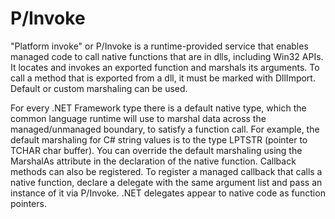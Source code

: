# P/Invoke

"Platform invoke" or P/Invoke is a runtime-provided service that enables managed
code to call native functions that are in dlls, including Win32 APIs. It locates
and invokes an exported function and marshals its arguments. To call a method
that is exported from a dll, it must be marked with DllImport. Default or custom
marshaling can be used.

For every .NET Framework type there is a default native type, which the common
language runtime will use to marshal data across the managed/unmanaged boundary,
to satisfy a function call. For example, the default marshaling for C# string
values is to the type LPTSTR (pointer to TCHAR char buffer). You can override
the default marshaling using the MarshalAs attribute in the  declaration of the
native function. Callback methods can also be registered. To register a managed
callback that calls a native function, declare a delegate with the same argument
list and pass an instance of it via P/Invoke. .NET delegates appear to native
code as function pointers.
